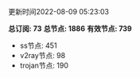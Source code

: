 更新时间2022-08-09 05:23:03

**总订阅: 73**
**总节点: 1886**
**有效节点: 739**
- ss节点: 451
- v2ray节点: 98
- trojan节点: 190
